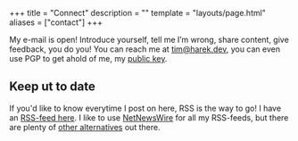 +++
title = "Connect"
description = ""
template = "layouts/page.html"
aliases = ["contact"]
+++

My e-mail is open! Introduce yourself, tell me I’m wrong, share content, give
feedback, you do you! You can reach me at [tim@harek.dev](mailto:tim@harek.dev),
you can even use PGP to get ahold of me, my [public key](/key).

## Keep ut to date

If you'd like to know everytime I post on here, RSS is the way to go! I have an
[RSS-feed here](/rss.xml). I like to use [NetNewsWire](https://netnewswire.com)
for all my RSS-feeds, but there are plenty of
[other alternatives](https://alternativeto.net/software/netnewswire/) out there.
